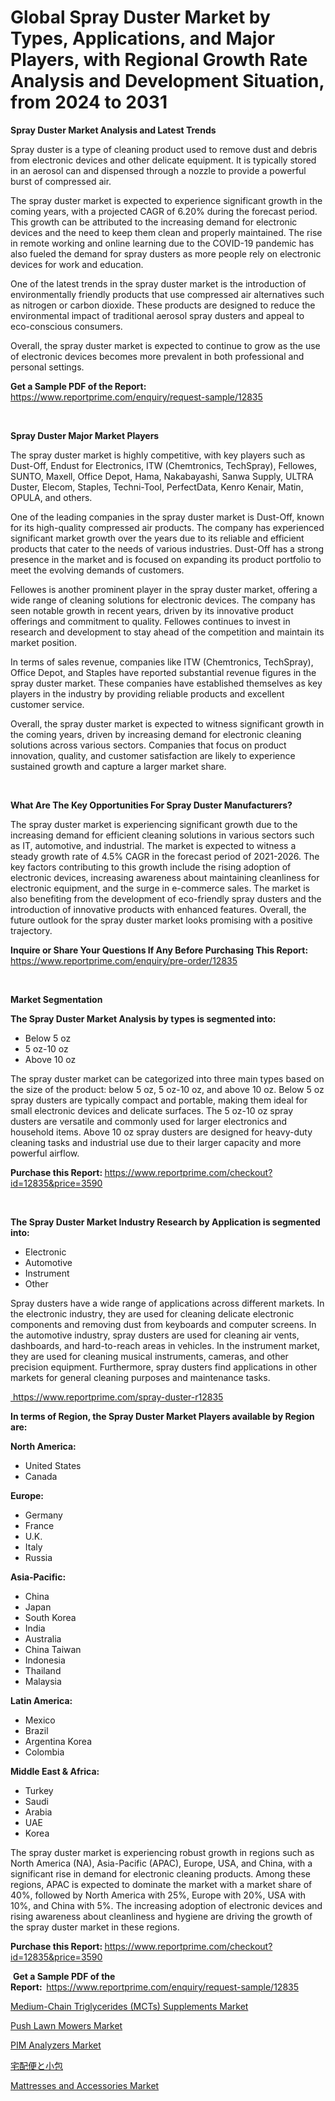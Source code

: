 <p><h1>Global Spray Duster Market by Types, Applications, and Major Players, with Regional Growth Rate Analysis and Development Situation, from 2024 to 2031</h1></p><p><strong>Spray Duster Market Analysis and Latest Trends</strong></p>
<p><p>Spray duster is a type of cleaning product used to remove dust and debris from electronic devices and other delicate equipment. It is typically stored in an aerosol can and dispensed through a nozzle to provide a powerful burst of compressed air.</p><p>The spray duster market is expected to experience significant growth in the coming years, with a projected CAGR of 6.20% during the forecast period. This growth can be attributed to the increasing demand for electronic devices and the need to keep them clean and properly maintained. The rise in remote working and online learning due to the COVID-19 pandemic has also fueled the demand for spray dusters as more people rely on electronic devices for work and education.</p><p>One of the latest trends in the spray duster market is the introduction of environmentally friendly products that use compressed air alternatives such as nitrogen or carbon dioxide. These products are designed to reduce the environmental impact of traditional aerosol spray dusters and appeal to eco-conscious consumers.</p><p>Overall, the spray duster market is expected to continue to grow as the use of electronic devices becomes more prevalent in both professional and personal settings.</p></p>
<p><strong>Get a Sample PDF of the Report:&nbsp;</strong> <a href="https://www.reportprime.com/enquiry/request-sample/12835">https://www.reportprime.com/enquiry/request-sample/12835</a></p>
<p>&nbsp;</p>
<p><strong>Spray Duster Major Market Players</strong></p>
<p><p>The spray duster market is highly competitive, with key players such as Dust-Off, Endust for Electronics, ITW (Chemtronics, TechSpray), Fellowes, SUNTO, Maxell, Office Depot, Hama, Nakabayashi, Sanwa Supply, ULTRA Duster, Elecom, Staples, Techni-Tool, PerfectData, Kenro Kenair, Matin, OPULA, and others.</p><p>One of the leading companies in the spray duster market is Dust-Off, known for its high-quality compressed air products. The company has experienced significant market growth over the years due to its reliable and efficient products that cater to the needs of various industries. Dust-Off has a strong presence in the market and is focused on expanding its product portfolio to meet the evolving demands of customers.</p><p>Fellowes is another prominent player in the spray duster market, offering a wide range of cleaning solutions for electronic devices. The company has seen notable growth in recent years, driven by its innovative product offerings and commitment to quality. Fellowes continues to invest in research and development to stay ahead of the competition and maintain its market position.</p><p>In terms of sales revenue, companies like ITW (Chemtronics, TechSpray), Office Depot, and Staples have reported substantial revenue figures in the spray duster market. These companies have established themselves as key players in the industry by providing reliable products and excellent customer service.</p><p>Overall, the spray duster market is expected to witness significant growth in the coming years, driven by increasing demand for electronic cleaning solutions across various sectors. Companies that focus on product innovation, quality, and customer satisfaction are likely to experience sustained growth and capture a larger market share.</p></p>
<p>&nbsp;</p>
<p><strong>What Are The Key Opportunities For Spray Duster Manufacturers?</strong></p>
<p><p>The spray duster market is experiencing significant growth due to the increasing demand for efficient cleaning solutions in various sectors such as IT, automotive, and industrial. The market is expected to witness a steady growth rate of 4.5% CAGR in the forecast period of 2021-2026. The key factors contributing to this growth include the rising adoption of electronic devices, increasing awareness about maintaining cleanliness for electronic equipment, and the surge in e-commerce sales. The market is also benefiting from the development of eco-friendly spray dusters and the introduction of innovative products with enhanced features. Overall, the future outlook for the spray duster market looks promising with a positive trajectory.</p></p>
<p><strong>Inquire or Share Your Questions If Any Before Purchasing This Report:</strong> <a href="https://www.reportprime.com/enquiry/pre-order/12835">https://www.reportprime.com/enquiry/pre-order/12835</a></p>
<p>&nbsp;</p>
<p><strong>Market Segmentation</strong></p>
<p><strong>The Spray Duster Market Analysis by types is segmented into:</strong></p>
<p><ul><li>Below 5 oz</li><li>5 oz-10 oz</li><li>Above 10 oz</li></ul></p>
<p><p>The spray duster market can be categorized into three main types based on the size of the product: below 5 oz, 5 oz-10 oz, and above 10 oz. Below 5 oz spray dusters are typically compact and portable, making them ideal for small electronic devices and delicate surfaces. The 5 oz-10 oz spray dusters are versatile and commonly used for larger electronics and household items. Above 10 oz spray dusters are designed for heavy-duty cleaning tasks and industrial use due to their larger capacity and more powerful airflow.</p></p>
<p><strong>Purchase this Report:&nbsp;</strong><a href="https://www.reportprime.com/checkout?id=12835&price=3590">https://www.reportprime.com/checkout?id=12835&price=3590</a></p>
<p>&nbsp;</p>
<p><strong>The Spray Duster Market Industry Research by Application is segmented into:</strong></p>
<p><ul><li>Electronic</li><li>Automotive</li><li>Instrument</li><li>Other</li></ul></p>
<p><p>Spray dusters have a wide range of applications across different markets. In the electronic industry, they are used for cleaning delicate electronic components and removing dust from keyboards and computer screens. In the automotive industry, spray dusters are used for cleaning air vents, dashboards, and hard-to-reach areas in vehicles. In the instrument market, they are used for cleaning musical instruments, cameras, and other precision equipment. Furthermore, spray dusters find applications in other markets for general cleaning purposes and maintenance tasks.</p></p>
<p><a href="https://www.reportprime.com/spray-duster-r12835">&nbsp;https://www.reportprime.com/spray-duster-r12835</a></p>
<p><strong>In terms of Region, the Spray Duster Market Players available by Region are:</strong></p>
<p>
    <p> <strong> North America: </strong>
        <ul>
            <li>United States</li>
            <li>Canada</li>
        </ul>
        </p> 
    <p> <strong> Europe: </strong>
        <ul>
            <li>Germany</li>
            <li>France</li>
            <li>U.K.</li>
            <li>Italy</li>
            <li>Russia</li>
        </ul>
        </p> 
    <p> <strong> Asia-Pacific: </strong>
        <ul>
            <li>China</li>
            <li>Japan</li>
            <li>South Korea</li>
            <li>India</li>
            <li>Australia</li>
            <li>China Taiwan</li>
            <li>Indonesia</li>
            <li>Thailand</li>
            <li>Malaysia</li>
        </ul>
        </p> 
    <p> <strong> Latin America: </strong>
        <ul>
            <li>Mexico</li>
            <li>Brazil</li>
            <li>Argentina Korea</li>
            <li>Colombia</li>
        </ul>
        </p> 
    <p> <strong> Middle East & Africa: </strong>
        <ul>
            <li>Turkey</li>
            <li>Saudi</li>
            <li>Arabia</li>
            <li>UAE</li>
            <li>Korea</li>
        </ul>
    </p>
    </p>
<p><p>The spray duster market is experiencing robust growth in regions such as North America (NA), Asia-Pacific (APAC), Europe, USA, and China, with a significant rise in demand for electronic cleaning products. Among these regions, APAC is expected to dominate the market with a market share of 40%, followed by North America with 25%, Europe with 20%, USA with 10%, and China with 5%. The increasing adoption of electronic devices and rising awareness about cleanliness and hygiene are driving the growth of the spray duster market in these regions.</p></p>
<p><strong>Purchase this Report: </strong><a href="https://www.reportprime.com/checkout?id=12835&price=3590">https://www.reportprime.com/checkout?id=12835&price=3590</a></p>
<p>&nbsp;<strong>Get a Sample PDF of the Report:&nbsp;&nbsp;</strong><a href="https://www.reportprime.com/enquiry/request-sample/12835">https://www.reportprime.com/enquiry/request-sample/12835</a></p>
<p><strong></strong></p>
<p><p><a href="https://issuu.com/reportprime-2/docs/medium-chain-triglycerides-mcts-sup_d8431f5cb0ec77">Medium-Chain Triglycerides (MCTs) Supplements Market</a></p><p><a href="https://github.com/graysonwolfe1913/Market-Research-Report-List-1/blob/main/push-lawn-mowers-market.md">Push Lawn Mowers Market</a></p><p><a href="https://www.linkedin.com/pulse/pim-analyzers-market-forecast-global-trends-analysis-from-jyexe?trackingId=qo3BhJqhSaCvS9CBl81d0g%3D%3D">PIM Analyzers Market</a></p><p><a href="https://medium.com/@lillianamurazik2023/%E3%82%B0%E3%83%AD%E3%83%BC%E3%83%90%E3%83%AB-%E3%82%AF%E3%83%BC%E3%83%AA%E3%82%A8-%E3%82%A8%E3%82%AF%E3%82%B9%E3%83%97%E3%83%AC%E3%82%B9-%E3%83%91%E3%83%BC%E3%82%BB%E3%83%AB%E5%B8%82%E5%A0%B4%E3%83%88%E3%83%AC%E3%83%B3%E3%83%89-2024%E5%B9%B4-2031%E5%B9%B4-%E3%81%AB%E9%96%A2%E3%81%99%E3%82%8B%E6%88%A6%E7%95%A5%E7%9A%84%E3%81%AA%E6%B4%9E%E5%AF%9F-188%E3%83%9A%E3%83%BC%E3%82%B8%E3%81%A7%E7%B6%B2%E7%BE%85%E3%81%95%E3%82%8C%E3%81%A6%E3%81%84%E3%81%BE%E3%81%99-884d4aae42fc">宅配便と小包</a></p><p><a href="https://issuu.com/reportprime-2/docs/mattresses-and-accessories-market-s_4a9ae1e43ef3ff">Mattresses and Accessories Market</a></p></p>